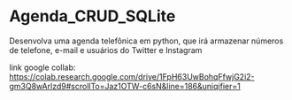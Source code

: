 # Agenda_CRUD_SQLite

Desenvolva uma agenda telefônica em python, que irá armazenar números de telefone, e-mail e usuários do Twitter e Instagram

link google collab: 
https://colab.research.google.com/drive/1FpH63UwBohqFfwjG2i2-gm3Q8wArlzd9#scrollTo=Jaz1OTW-c6sN&line=186&uniqifier=1
